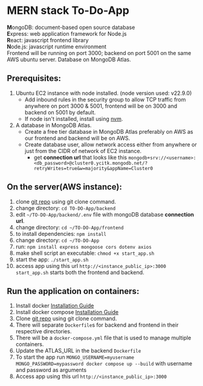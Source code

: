 # MERN stack To-Do-App
**M**ongoDB: document-based open source database  
**E**xpress: web application framework for Node.js  
**R**eact: javascript frontend library  
**N**ode.js: javascript runtime environment  
Frontend will be running on port 3000; backend on port 5001 on the same AWS ubuntu server. Database on MongoDB Atlas.

## Prerequisites:
1. Ubuntu EC2 instance with node installed. (node version used: v22.9.0)
    * Add inbound rules in the security group to allow TCP traffic from anywhere on port 3000 & 5001, frontend will be on 3000 and backend on 5001 by default.
    * If node isn't installed, install using [nvm](https://github.com/nvm-sh/nvm).
2. A database in MongoDB Atlas.
    * Create a free tier database in MongoDB Atlas preferably on AWS as our frontend and backend will be on AWS.
    * Create database user, allow network access either from anywhere or just from the CIDR of network of EC2 instance.
        - get **connection url** that looks like this `mongodb+srv://<username>:<db_password>@cluster0.ycitk.mongodb.net/?retryWrites=true&w=majority&appName=Cluster0`

## On the server(AWS instance):
1. clone [git repo](https://github.com/T-Srikanth/TO-DO-App.git) using git clone command.
2. change directory: `cd TO-DO-App/backend` 
3. edit `~/TO-DO-App/backend/.env` file with mongoDB database **connection url**.
4. change directory: `cd ~/TO-DO-App/frontend`
5. to install dependencies: `npm install` 
6. change directory: `cd ~/TO-DO-App`
7. run: `npm install express mongoose cors dotenv axios`
8. make shell script an executable: `chmod +x start_app.sh` 
9. start the app: `./start_app.sh` 
10. access app using this url `http://<instance_public_ip>:3000`
`start_app.sh` starts both the frontend and backend.

## Run the application on containers:
1. Install docker [Installation Guide](https://www.digitalocean.com/community/tutorials/how-to-install-and-use-docker-on-ubuntu-20-04)
2. Install docker compose [Installation Guide](https://www.digitalocean.com/community/tutorials/how-to-install-and-use-docker-compose-on-ubuntu-22-04)
3. Clone [git repo](https://github.com/T-Srikanth/TO-DO-App.git) using git clone command.
4. There will separate `Dockerfile`s for backend and frontend in their respective directories.
5. There will be a `docker-compose.yml` file that is used to manage multiple containers.
6. Update the ATLAS_URL in the backend `Dockerfile`
7. To start the app run `MONGO_USERNAME=myusername MONGO_PASSWORD=mypassword docker compose up --build` with username and password as arguments
8. Access app using this url `http://<instance_public_ip>:3000`